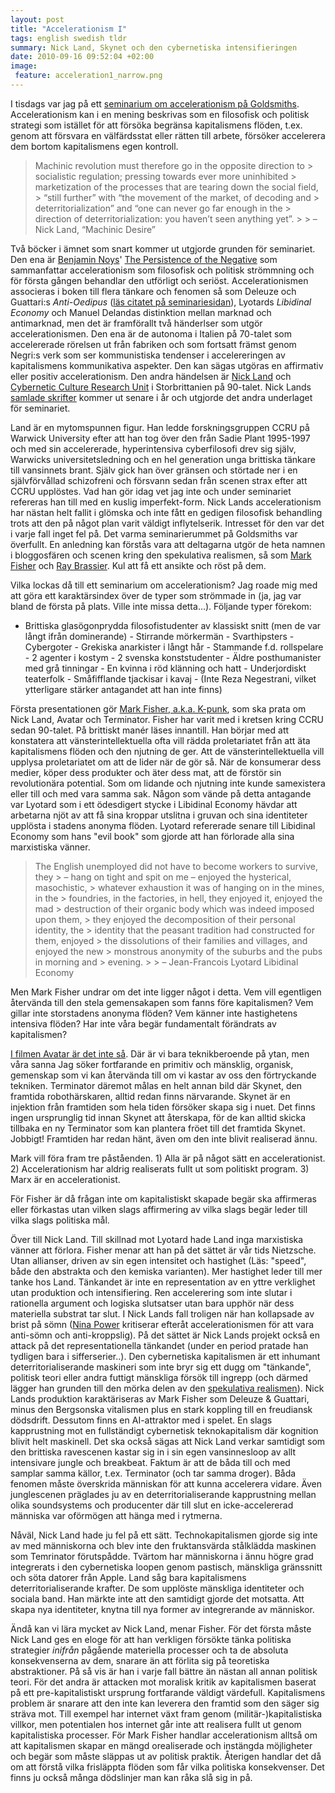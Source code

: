 ```yaml
---
layout: post
title: "Accelerationism I"
tags: english swedish tldr
summary: Nick Land, Skynet och den cybernetiska intensifieringen
date: 2010-09-16 09:52:04 +02:00
image:
 feature: acceleration1_narrow.png
---
```



I tisdags var jag på ett [seminarium om accelerationism på Goldsmiths](http://www.gold.ac.uk/cultural-studies/calendar/?id=3794). Accelerationism kan i en mening beskrivas som en filosofisk och politisk strategi som istället för att försöka begränsa kapitalismens flöden, t.ex. genom att försvara en välfärdsstat eller rätten till arbete, försöker accelerera dem bortom kapitalismens egen kontroll.

> Machinic revolution must therefore go in the opposite direction to > socialistic regulation; pressing towards ever more uninhibited > marketization of the processes that are tearing down the social field, > “still further” with “the movement of the market, of decoding and > deterritorialization” and “one can never go far enough in the > direction of deterritorialization: you haven’t seen anything yet”. > > – Nick Land, “Machinic Desire”

Två böcker i ämnet som snart kommer ut utgjorde grunden för seminariet. Den ena är [Benjamin Noys](http://leniency.blogspot.com/)' [The Persistence of the Negative](http://www.amazon.co.uk/Persistence-Negative-Critique-Contemporary-Continental/dp/0748638636) som sammanfattar accelerationism som filosofisk och politisk strömmning och för första gången behandlar den utförligt och seriöst. Accelerationismen associeras i boken till flera tänkare och fenomen så som Deleuze och Guattari:s *Anti-Oedipus* ([läs citatet på seminariesidan](http://hutnyk.wordpress.com/2010/08/13/symposium-accelerationism-ccs-goldsmiths-14th-september-2010/)), Lyotards *Libidinal Economy* och Manuel Delandas distinktion mellan marknad och antimarknad, men det är framförallt två händerlser som utgör accelerationismen. Den ena är de autonoma i Italien på 70-talet som accelererade rörelsen ut från fabriken och som fortsatt främst genom Negri:s verk som ser kommunistiska tendenser i accelereringen av kapitalismens kommunikativa aspekter. Den kan sägas utgöras en affirmativ eller positiv accelerationism. Den andra händelsen är [Nick Land](http://en.wikipedia.org/wiki/Nick_Land) och [Cybernetic Culture Research Unit](http://www.google.com/search?q=Cybernetic+Culture+Research+Unit) i Storbrittanien på 90-talet. Nick Lands [samlade skrifter](http://www.urbanomic.com/pub_fangednoumena.php) kommer ut senare i år och utgjorde det andra underlaget för seminariet.

Land är en mytomspunnen figur. Han ledde forskningsgruppen CCRU på Warwick University efter att han tog över den från Sadie Plant 1995-1997 och med sin accelererade, hyperintensiva cyberfilosofi drev sig själv, Warwicks universitetsledning och en hel generation unga brittiska tänkare till vansinnets brant. Själv gick han över gränsen och störtade ner i en självförvållad schizofreni och försvann sedan från scenen strax efter att CCRU upplöstes. Vad han gör idag vet jag inte och under seminariet refereras han till med en kuslig imperfekt-form. Nick Lands accelerationism har nästan helt fallit i glömska och inte fått en gedigen filosofisk behandling trots att den på något plan varit väldigt inflytelserik. Intresset för den var det i varje fall inget fel på. Det varma seminarierummet på Goldsmiths var överfullt. En anledning kan förstås vara att deltagarna utgör de heta namnen i bloggosfären och scenen kring den spekulativa realismen, så som [Mark Fisher](http://k-punk.abstractdynamics.org) och [Ray Brassier](http://en.wikipedia.org/wiki/Ray_Brassier). Kul att få ett ansikte och röst på dem.

Vilka lockas då till ett seminarium om accelerationism? Jag roade mig med att göra ett karaktärsindex över de typer som strömmade in (ja, jag var bland de första på plats. Ville inte missa detta…). Följande typer förekom:

- Brittiska glasögonprydda filosofistudenter av klassiskt snitt (men de var långt ifrån dominerande) - Stirrande mörkermän - Svarthipsters - Cybergoter - Grekiska anarkister i långt hår - Stammande f.d. rollspelare - 2 agenter i kostym - 2 svenska konststudenter - Äldre posthumanister med grå tinningar - En kvinna i röd klänning och hatt - Underjordiskt teaterfolk - Småfifflande tjackisar i kavaj - (Inte Reza Negestrani, vilket ytterligare stärker antagandet att han inte finns)

Första presentationen gör [Mark Fisher, a.k.a. K-punk](http://k-punk.abstractdynamics.org), som ska prata om Nick Land, Avatar och Terminator. Fisher har varit med i kretsen kring CCRU sedan 90-talet. På brittiskt manér läses innantill. Han börjar med att konstatera att vänsterintellektuella ofta vill rädda proletariatet från att äta kapitalismens flöden och den njutning de ger. Att de vänsterintellektuella vill upplysa proletariatet om att de lider när de gör så. När de konsumerar dess medier, köper dess produkter och äter dess mat, att de förstör sin revolutionära potential. Som om lidande och njutning inte kunde samexistera eller till och med vara samma sak. Någon som vände på detta antagande var Lyotard som i ett ödesdigert stycke i Libidinal Economy hävdar att arbetarna njöt av att få sina kroppar utslitna i gruvan och sina identiteter upplösta i stadens anonyma flöden. Lyotard refererade senare till Libidinal Economy som hans "evil book" som gjorde att han förlorade alla sina marxistiska vänner.

> The English unemployed did not have to become workers to survive, they > – hang on tight and spit on me – enjoyed the hysterical, masochistic, > whatever exhaustion it was of hanging on in the mines, in the > foundries, in the factories, in hell, they enjoyed it, enjoyed the mad > destruction of their organic body which was indeed imposed upon them, > they enjoyed the decomposition of their personal identity, the > identity that the peasant tradition had constructed for them, enjoyed > the dissolutions of their families and villages, and enjoyed the new > monstrous anonymity of the suburbs and the pubs in morning and > evening. > > – Jean-Francois Lyotard Libidinal Economy

Men Mark Fisher undrar om det inte ligger något i detta. Vem vill egentligen återvända till den stela gemensakapen som fanns före kapitalismen? Vem gillar inte storstadens anonyma flöden? Vem känner inte hastighetens intensiva flöden? Har inte våra begär fundamentalt förändrats av kapitalismen?

[I filmen Avatar är det inte så](http://k-punk.abstractdynamics.org/archives/011437.html). Där är vi bara teknikberoende på ytan, men våra sanna Jag söker fortfarande en primitiv och mänsklig, organisk, gemenskap som vi kan återvända till om vi kastar av oss den förtryckande tekniken. Terminator däremot målas en helt annan bild där Skynet, den framtida robothärskaren, alltid redan finns närvarande. Skynet är en injektion från framtiden som hela tiden försöker skapa sig i nuet. Det finns ingen ursprunglig tid innan Skynet att återskapa, för de kan alltid skicka tillbaka en ny Terminator som kan plantera fröet till det framtida Skynet. Jobbigt! Framtiden har redan hänt, även om den inte blivit realiserad ännu.

Mark vill föra fram tre påståenden. 1) Alla är på något sätt en accelerationist. 2) Accelerationism har aldrig realiserats fullt ut som politiskt program. 3) Marx är en accelerationist.

För Fisher är då frågan inte om kapitalistiskt skapade begär ska affirmeras eller förkastas utan vilken slags affirmering av vilka slags begär leder till vilka slags politiska mål.

Över till Nick Land. Till skillnad mot Lyotard hade Land inga marxistiska vänner att förlora. Fisher menar att han på det sättet är vår tids Nietzsche. Utan allianser, driven av sin egen intensitet och hastighet (Läs: "speed", både den abstrakta och den kemiska varianten). Mer hastighet leder till mer tanke hos Land. Tänkandet är inte en representation av en yttre verklighet utan produktion och intensifiering. Ren accelerering som inte slutar i rationella argument och logiska slutsatser utan bara upphör när dess materiella substrat tar slut. I Nick Lands fall troligen när han kollapsade av brist på sömn ([Nina Power](http://roehampton.academia.edu/NinaPower) kritiserar efteråt accelerationismen för att vara anti-sömn och anti-kroppslig). På det sättet är Nick Lands projekt också en attack på det representationella tänkandet (under en period pratade han tydligen bara i sifferserier..). Den cybernetiska kapitalismen är ett inhumant deterritorialiserande maskineri som inte bryr sig ett dugg om "tänkande", politisk teori eller andra futtigt mänskliga försök till ingrepp (och därmed lägger han grunden till den mörka delen av den [spekulativa realismen](http://www.philosophypress.co.uk/?p=1475)). Nick Lands produktion karaktäriseras av Mark Fisher som Deleuze & Guattari, minus den Bergsonska vitalismen plus en stark koppling till en freudiansk dödsdrift. Dessutom finns en AI-attraktor med i spelet. En slags kapprustning mot en fullständigt cybernetisk teknokapitalism där kognition blivit helt maskinell. Det ska också sägas att Nick Land verkar samtidigt som den brittiska ravescenen kastar sig in i sin egen vansinnesloop av allt intensivare jungle och breakbeat. Faktum är att de båda till och med samplar samma källor, t.ex. Terminator (och tar samma droger). Båda fenomen måste överskrida människan för att kunna accelerera vidare. Även junglescenen präglades ju av en deterritorialiserande kapprustning mellan olika soundsystems och producenter där till slut en icke-accelererad människa var oförmögen att hänga med i rytmerna.

Nåväl, Nick Land hade ju fel på ett sätt. Technokapitalismen gjorde sig inte av med människorna och blev inte den fruktansvärda stålklädda maskinen som Temrinator förutspådde. Tvärtom har människorna i ännu högre grad integrerats i den cybernetiska loopen genom pastisch, mänskliga gränssnitt och söta datorer från Apple. Land såg bara kapitalismens deterritorialiserande krafter. De som upplöste mänskliga identiteter och sociala band. Han märkte inte att den samtidigt gjorde det motsatta. Att skapa nya identiteter, knytna till nya former av integrerande av människor.

Ändå kan vi lära mycket av Nick Land, menar Fisher. För det första måste Nick Land ges en eloge för att han verkligen försökte tänka politiska strategier *inifrån* pågående materiella processer och ta de absoluta konsekvenserna av dem, snarare än att förlita sig på teoretiska abstraktioner. På så vis är han i varje fall bättre än nästan all annan politisk teori. För det andra är attacken mot moralisk kritik av kapitalismen baserat på ett pre-kapitalistiskt ursprung fortfarande väldigt värdefull. Kapitalismens problem är snarare att den inte kan leverera den framtid som den säger sig sträva mot. Till exempel har internet växt fram genom (militär-)kapitalistiska villkor, men potentialen hos internet går inte att realisera fullt ut genom kapitalistiska processer. För Mark Fisher handlar accelerationism alltså om att kapitalismen skapar en mängd orealiserade och instängda möjligheter och begär som måste släppas ut av politisk praktik. Återigen handlar det då om att förstå vilka frisläppta flöden som får vilka politiska konsekvenser. Det finns ju också många dödslinjer man kan råka slå sig in på.

